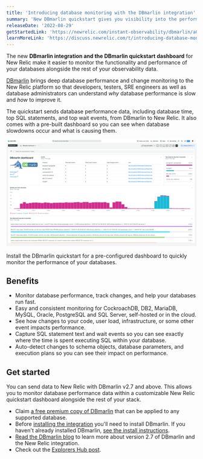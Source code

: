 ```yaml
---
title: 'Introducing database monitoring with the DBmarlin integration'
summary: 'New DBmarlin quickstart gives you visibility into the performance of your databases such as Oracle, MySQL, Postgres, SQL Server, Db2, CockroachDB, and more.'
releaseDate: '2022-08-29'
getStartedLink: 'https://newrelic.com/instant-observability/dbmarlin/a0daa1f8-99de-41ba-b7cb-7dd87c1bf7f2'
learnMoreLink: 'https://discuss.newrelic.com/t/introducing-database-monitoring-with-the-dbmarlin-integration/189202'
---
```


The new **DBmarlin integration and the DBmarlin quickstart dashboard** for New Relic make it easier to monitor the functionality and performance of your databases alongside the rest of your observability data. 

[DBmarlin](https://www.dbmarlin.com/) brings deep database performance and change monitoring to the New Relic platform so that developers, testers, SRE engineers as well as database administrators can understand *why* database performance is slow and *how* to improve it.

The quickstart sends database performance data, including database time, top SQL statements, and top wait events, from DBmarlin to New Relic. It also comes with a pre-built dashboard so you can see when database slowdowns occur and what is causing them.

![DBmarlin quickstart dashboard](./images/dbmarlin_dashboard.png "A screenshot that shows the DBmarlin quickstart dashboard in New Relic.")

<figcaption>Install the DBmarlin quickstart for a pre-configured dashboard to quickly monitor the performance of your databases.</figcaption>

## Benefits

* Monitor database performance, track changes, and help your databases run fast.
* Easy and consistent monitoring for CockroachDB, DB2, MariaDB, MySQL, Oracle, PostgreSQL and SQL Server, self-hosted or in the cloud. 
* See how changes to your code, user load, infrastructure, or some other event impacts performance.
* Capture SQL statement text and wait events so you can see exactly where the time is spent executing SQL within your database. 
* Auto-detect changes to schema objects, database parameters, and execution plans so you can see their impact on performance.

## Get started

You can send data to New Relic with DBmarlin v2.7 and above. This allows you to monitor database performance data within a customizable New Relic quickstart dashboard alongside the rest of your stack.

* Claim [a free premium copy of DBmarlin](https://www.dbmarlin.com/new-relic-offer) that can be applied to any supported database.
* Before [installing the integration](https://docs.dbmarlin.com/docs/integrations/newrelic/) you'll need to install DBmarlin. If you haven't already installed DBmarlin, [see the install instructions](https://docs.dbmarlin.com/docs/Getting-Started/hardware-requirements).
* [Read the DBmarlin blog](https://www.dbmarlin.com/blog/2022-07-29-dbmarlin-v2-7-0-released) to learn more about version 2.7 of DBmarlin and the New Relic integration.
* Check out the [Explorers Hub post](https://discuss.newrelic.com/t/introducing-database-monitoring-with-the-dbmarlin-integration/189202).
